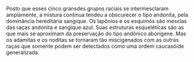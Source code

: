 ﻿Posto que esses cinco gransdes grupos raciais se intermesclaram amplamente, a mistura contínua tendeu a obscurecer o tipo andonita, pela dominância hereditária sangique. Os lapônios e os esquimós são mesclas das raças andonita e sangique azul. Suas estruturas  esqueléticas são as que mais se aproximam da  preservação do tipo andônico aborígene. Mas os adamitas e os noditas se tornaram tão miscigenados com as outras raças que somente podem ser detectados como uma ordem caucasóide generalizada.
